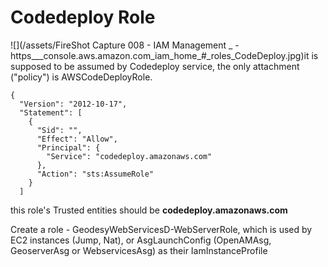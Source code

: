 # Codedeploy Role

![](/assets/FireShot Capture 008 - IAM Management _ - https___console.aws.amazon.com_iam_home_#_roles_CodeDeploy.jpg)it is supposed to be assumed by Codedeploy service, the only attachment \("policy"\) is AWSCodeDeployRole.

```
{
  "Version": "2012-10-17",
  "Statement": [
    {
      "Sid": "",
      "Effect": "Allow",
      "Principal": {
        "Service": "codedeploy.amazonaws.com"
      },
      "Action": "sts:AssumeRole"
    }
  ]
```

this role's Trusted entities should be **codedeploy.amazonaws.com**

Create a role - GeodesyWebServicesD-WebServerRole, which is used by EC2 instances \(Jump, Nat\), or AsgLaunchConfig \(OpenAMAsg, GeoserverAsg or WebservicesAsg\) as their IamInstanceProfile


